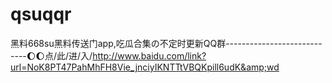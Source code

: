 # qsuqqr
黑料668su黑料传送门app,吃瓜合集の不定时更新QQ群----------------------------🌔🌔点/此/进/入/http://www.baidu.com/link?url=NoK8PT47PahMhFH8Vie_jnciyIKNTTtVBQKpill6udK&amp;wd
